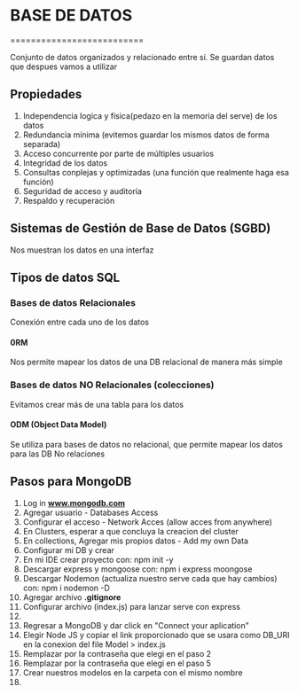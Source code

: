 # BASE DE DATOS
==========================

Conjunto de datos organizados y relacionado entre sí. Se guardan datos que despues vamos a utilizar

Propiedades
------------------
1. Independencia logica y física(pedazo en la memoria del serve) de los datos
2. Redundancia mínima (evitemos guardar los mismos datos de forma separada)
3. Acceso concurrente por parte de múltiples usuarios
4. Integridad de los datos
5. Consultas conplejas y optimizadas (una función que realmente haga esa función)
6. Seguridad de acceso y auditoría
7. Respaldo y recuperación


## Sistemas de Gestión de Base de Datos (SGBD)
Nos muestran los datos en una interfaz

## Tipos de datos SQL


### Bases de datos Relacionales
Conexión entre cada uno de los datos

#### 0RM 
Nos permite mapear los datos de una DB relacional de manera más simple


### Bases de datos NO Relacionales (colecciones)
Evitamos crear más de una tabla para los datos

#### ODM (Object Data Model)
Se utiliza para bases de datos no relacional, que permite mapear los datos para las DB No relaciones



Pasos para MongoDB
-----------------
1. Log in **www.mongodb.com**
2. Agregar usuario - Databases Access
3. Configurar el acceso - Network Acces (allow acces from anywhere)
4. En Clusters, esperar a que concluya la creacion del cluster
5. En collections, Agregar mis propios datos - Add my own Data
6. Configurar mi DB y crear
7. En mi IDE crear proyecto con: npm init -y
8. Descargar express y mongoose con: npm i express moongose
9. Descargar Nodemon (actualiza nuestro serve cada que hay cambios) con: npm i nodemon -D 
10. Agregar archivo **.gitignore**
11. Configurar archivo (index.js) para lanzar serve con express
12. 
13. Regresar a MongoDB y dar click en "Connect your aplication"
14. Elegir Node JS y copiar el link proporcionado que se usara como DB_URI en la conexion del file Model > index.js
15. Remplazar <pasword> por la contraseña que elegi en el paso 2
16. Remplazar <dbname> por la contraseña que elegi en el paso 5 
17. Crear nuestros modelos en la carpeta con el mismo nombre
18. 
